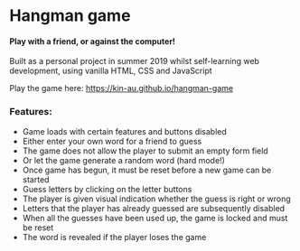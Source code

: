 # Hangman game

#### Play with a friend, or against the computer!

Built as a personal project in summer 2019 whilst self-learning web development, using vanilla HTML, CSS and JavaScript

Play the game here: https://kin-au.github.io/hangman-game

### Features:

- Game loads with certain features and buttons disabled
- Either enter your own word for a friend to guess
- The game does not allow the player to submit an empty form field
- Or let the game generate a random word (hard mode!)
- Once game has begun, it must be reset before a new game can be started
- Guess letters by clicking on the letter buttons
- The player is given visual indication whether the guess is right or wrong
- Letters that the player has already guessed are subsequently disabled
- When all the guesses have been used up, the game is locked and must be reset
- The word is revealed if the player loses the game
